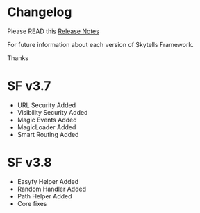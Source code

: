 # Changelog
Please READ this [Release Notes](http://developers.skytells.net/framework/release-notes/)

For future information about each version of Skytells Framework.

Thanks


# SF v3.7
- URL Security Added
- Visibility Security Added
- Magic Events Added
- MagicLoader Added
- Smart Routing Added

# SF v3.8
- Easyfy Helper Added
- Random Handler Added
- Path Helper Added
- Core fixes
